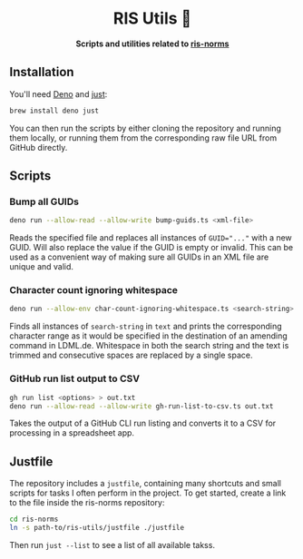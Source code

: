 <h1 align="center">
  RIS Utils 🦉
</h1>

<p align="center">
  <strong>Scripts and utilities related to <a href="https://github.com/digitalservicebund/ris-norms/">ris-norms</a></strong>
</p>

## Installation

You'll need [Deno](https://deno.com/) and [just](https://just.systems):

```sh
brew install deno just
```

You can then run the scripts by either cloning the repository and running them locally, or running them from the corresponding raw file URL from GitHub directly.

## Scripts

### Bump all GUIDs

```sh
deno run --allow-read --allow-write bump-guids.ts <xml-file>
```

Reads the specified file and replaces all instances of `GUID="..."` with a new GUID. Will also replace the value if the GUID is empty or invalid. This can be used as a convenient way of making sure all GUIDs in an XML file are unique and valid.

### Character count ignoring whitespace

```sh
deno run --allow-env char-count-ignoring-whitespace.ts <search-string> <text>
```

Finds all instances of `search-string` in `text` and prints the corresponding character range as it would be specified in the destination of an amending command in LDML.de. Whitespace in both the search string and the text is trimmed and consecutive spaces are replaced by a single space.

### GitHub run list output to CSV

```sh
gh run list <options> > out.txt
deno run --allow-read --allow-write gh-run-list-to-csv.ts out.txt
```

Takes the output of a GitHub CLI run listing and converts it to a CSV for processing in a spreadsheet app.

## Justfile

The repository includes a `justfile`, containing many shortcuts and small scripts for tasks I often perform in the project. To get started, create a link to the file inside the ris-norms repository:

```sh
cd ris-norms
ln -s path-to/ris-utils/justfile ./justfile
```

Then run `just --list` to see a list of all available takss.
